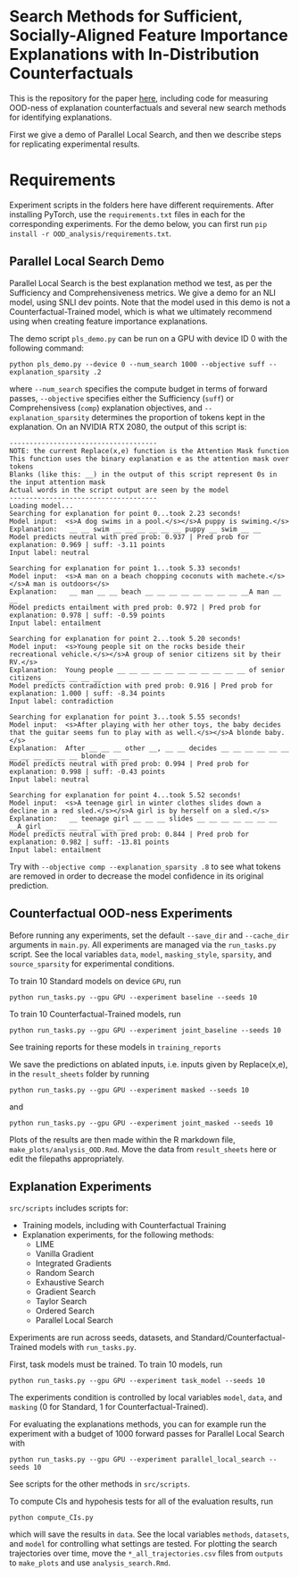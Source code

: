 # Search Methods for Sufficient, Socially-Aligned Feature Importance Explanations with In-Distribution Counterfactuals

This is the repository for the paper [here](arxiv-link), including code for measuring OOD-ness of explanation counterfactuals and several new search methods for identifying explanations.

First we give a demo of Parallel Local Search, and then we describe steps for replicating experimental results.

# Requirements

Experiment scripts in the folders here have different requirements. After installing PyTorch, use the `requirements.txt` files in each for the corresponding experiments. For the demo below, you can first run `pip install -r OOD_analysis/requirements.txt`.

## Parallel Local Search Demo

Parallel Local Search is the best explanation method we test, as per the Sufficiency and Comprehensiveness metrics. We give a demo for an NLI model, using SNLI dev points. Note that the model used in this demo is not a Counterfactual-Trained model, which is what we ultimately recommend using when creating feature importance explanations. 

The demo script `pls_demo.py` can be run on a GPU with device ID 0 with the following command:

`python pls_demo.py --device 0 --num_search 1000 --objective suff --explanation_sparsity .2`

where `--num_search` specifies the compute budget in terms of forward passes, `--objective` specifies either the Sufficiency (`suff`) or Comprehensivess (`comp`) explanation objectives, and `--explanation_sparsity` determines the proportion of tokens kept in the explanation. On an NVIDIA RTX 2080, the output of this script is:

```
-------------------------------------
NOTE: the current Replace(x,e) function is the Attention Mask function
This function uses the binary explanation e as the attention mask over tokens
Blanks (like this: __) in the output of this script represent 0s in the input attention mask
Actual words in the script output are seen by the model
-------------------------------------
Loading model...
Searching for explanation for point 0...took 2.23 seconds!
Model input:  <s>A dog swims in a pool.</s></s>A puppy is swiming.</s>
Explanation:   __ __ swim __ __ __ __ __ __ puppy __ swim __ __
Model predicts neutral with pred prob: 0.937 | Pred prob for explanation: 0.969 | suff: -3.11 points
Input label: neutral

Searching for explanation for point 1...took 5.33 seconds!
Model input:  <s>A man on a beach chopping coconuts with machete.</s></s>A man is outdoors</s>
Explanation:   __ man __ __ beach __ __ __ __ __ __ __ __ __A man __ __
Model predicts entailment with pred prob: 0.972 | Pred prob for explanation: 0.978 | suff: -0.59 points
Input label: entailment

Searching for explanation for point 2...took 5.20 seconds!
Model input:  <s>Young people sit on the rocks beside their recreational vehicle.</s></s>A group of senior citizens sit by their RV.</s>
Explanation:  Young people __ __ __ __ __ __ __ __ __ __ __ of senior citizens __ __ __ __ __
Model predicts contradiction with pred prob: 0.916 | Pred prob for explanation: 1.000 | suff: -8.34 points
Input label: contradiction

Searching for explanation for point 3...took 5.55 seconds!
Model input:  <s>After playing with her other toys, the baby decides that the guitar seems fun to play with as well.</s></s>A blonde baby.</s>
Explanation:  After __ __ __ other __, __ __ decides __ __ __ __ __ __ __ __ __ __ __ __ blonde __ __
Model predicts neutral with pred prob: 0.994 | Pred prob for explanation: 0.998 | suff: -0.43 points
Input label: neutral

Searching for explanation for point 4...took 5.52 seconds!
Model input:  <s>A teenage girl in winter clothes slides down a decline in a red sled.</s></s>A girl is by herself on a sled.</s>
Explanation:   __ teenage girl __ __ __ slides __ __ __ __ __ __ __ __A girl __ __ __ __ __ __ __
Model predicts neutral with pred prob: 0.844 | Pred prob for explanation: 0.982 | suff: -13.81 points
Input label: entailment

```

Try with `--objective comp --explanation_sparsity .8` to see what tokens are removed in order to decrease the model confidence in its original prediction. 

## Counterfactual OOD-ness Experiments

Before running any experiments, set the default `--save_dir` and `--cache_dir` arguments in `main.py`. All experiments are managed via the `run_tasks.py` script. See the local variables `data`, `model`, `masking_style`, `sparsity`, and `source_sparsity` for experimental conditions.

To train 10 Standard models on device `GPU`, run

`python run_tasks.py --gpu GPU --experiment baseline --seeds 10`

To train 10 Counterfactual-Trained models, run

`python run_tasks.py --gpu GPU --experiment joint_baseline --seeds 10`

See training reports for these models in `training_reports`

We save the predictions on ablated inputs, i.e. inputs given by Replace(x,e), in the `result_sheets` folder by running

`python run_tasks.py --gpu GPU --experiment masked --seeds 10`

and

`python run_tasks.py --gpu GPU --experiment joint_masked --seeds 10`

Plots of the results are then made within the R markdown file, `make_plots/analysis_OOD.Rmd`. Move the data from `result_sheets` here or edit the filepaths appropriately.

## Explanation Experiments

`src/scripts` includes scripts for:

- Training models, including with Counterfactual Training
- Explanation experiments, for the following methods:
    - LIME
    - Vanilla Gradient
    - Integrated Gradients
    - Random Search
    - Exhaustive Search
    - Gradient Search
    - Taylor Search
    - Ordered Search
    - Parallel Local Search

Experiments are run across seeds, datasets, and Standard/Counterfactual-Trained models with `run_tasks.py`.

First, task models must be trained. To train 10 models, run

`python run_tasks.py --gpu GPU --experiment task_model --seeds 10 `

The experiments condition is controlled by local variables `model`, `data`, and `masking` (0 for Standard, 1 for Counterfactual-Trained).

For evaluating the explanations methods, you can for example run the experiment with a budget of 1000 forward passes for Parallel Local Search with

`python run_tasks.py --gpu GPU --experiment parallel_local_search --seeds 10 `

See scripts for the other methods in `src/scripts`.

To compute CIs and hypohesis tests for all of the evaluation results, run

`python compute_CIs.py`

which will save the results in `data`. See the local variables `methods`, `datasets`, and `model` for controlling what settings are tested. For plotting the search trajectories over time, move the `*_all_trajectories.csv` files from `outputs` to `make_plots` and use `analysis_search.Rmd`.